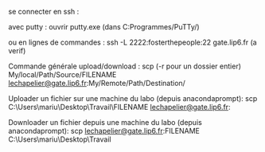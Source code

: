 se connecter en ssh :

avec putty :
ouvrir putty.exe (dans C:Programmes/PuTTy/)

ou en lignes de commandes :
ssh -L 2222:fosterthepeople:22 gate.lip6.fr (a verif)


Commande générale upload/download :
scp (-r pour un dossier entier) My/local/Path/Source/FILENAME lechapelier@gate.lip6.fr:My/Remote/Path/Destination/

Uploader un fichier sur une machine du labo (depuis anacondaprompt):
scp C:\Users\mariu\Desktop\Travail\FILENAME lechapelier@gate.lip6.fr:

Downloader un fichier depuis une machine du labo (depuis anacondaprompt):
scp lechapelier@gate.lip6.fr:FILENAME C:\Users\mariu\Desktop\Travail